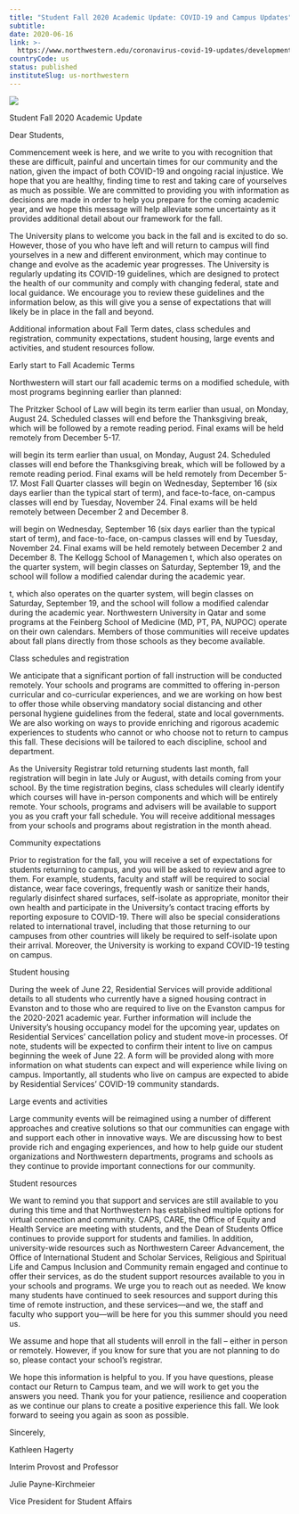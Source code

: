 ```yaml
---
title: "Student Fall 2020 Academic Update: COVID-19 and Campus Updates"
subtitle: 
date: 2020-06-16
link: >-
  https://www.northwestern.edu/coronavirus-covid-19-updates/developments/student-fall-2020-academic-update.html
countryCode: us
status: published
instituteSlug: us-northwestern
---
```

![](https://common.northwestern.edu/v8/images/northwestern-thumbnail.jpg)

Student Fall 2020 Academic Update

Dear Students,

Commencement week is here, and we write to you with recognition that these are difficult, painful and uncertain times for our community and the nation, given the impact of both COVID-19 and ongoing racial injustice. We hope that you are healthy, finding time to rest and taking care of yourselves as much as possible. We are committed to providing you with information as decisions are made in order to help you prepare for the coming academic year, and we hope this message will help alleviate some uncertainty as it provides additional detail about our framework for the fall.

The University plans to welcome you back in the fall and is excited to do so. However, those of you who have left and will return to campus will find yourselves in a new and different environment, which may continue to change and evolve as the academic year progresses. The University is regularly updating its COVID-19 guidelines, which are designed to protect the health of our community and comply with changing federal, state and local guidance. We encourage you to review these guidelines and the information below, as this will give you a sense of expectations that will likely be in place in the fall and beyond.

Additional information about Fall Term dates, class schedules and registration, community expectations, student housing, large events and activities, and student resources follow.

Early start to Fall Academic Terms

Northwestern will start our fall academic terms on a modified schedule, with most programs beginning earlier than planned:

The Pritzker School of Law will begin its term earlier than usual, on Monday, August 24. Scheduled classes will end before the Thanksgiving break, which will be followed by a remote reading period. Final exams will be held remotely from December 5-17.

will begin its term earlier than usual, on Monday, August 24. Scheduled classes will end before the Thanksgiving break, which will be followed by a remote reading period. Final exams will be held remotely from December 5-17. Most Fall Quarter classes will begin on Wednesday, September 16 (six days earlier than the typical start of term), and face-to-face, on-campus classes will end by Tuesday, November 24. Final exams will be held remotely between December 2 and December 8.

will begin on Wednesday, September 16 (six days earlier than the typical start of term), and face-to-face, on-campus classes will end by Tuesday, November 24. Final exams will be held remotely between December 2 and December 8. The Kellogg School of Managemen t, which also operates on the quarter system, will begin classes on Saturday, September 19, and the school will follow a modified calendar during the academic year.

t, which also operates on the quarter system, will begin classes on Saturday, September 19, and the school will follow a modified calendar during the academic year. Northwestern University in Qatar and some programs at the Feinberg School of Medicine (MD, PT, PA, NUPOC) operate on their own calendars. Members of those communities will receive updates about fall plans directly from those schools as they become available.

Class schedules and registration

We anticipate that a significant portion of fall instruction will be conducted remotely. Your schools and programs are committed to offering in-person curricular and co-curricular experiences, and we are working on how best to offer those while observing mandatory social distancing and other personal hygiene guidelines from the federal, state and local governments. We are also working on ways to provide enriching and rigorous academic experiences to students who cannot or who choose not to return to campus this fall. These decisions will be tailored to each discipline, school and department.

As the University Registrar told returning students last month, fall registration will begin in late July or August, with details coming from your school. By the time registration begins, class schedules will clearly identify which courses will have in-person components and which will be entirely remote. Your schools, programs and advisers will be available to support you as you craft your fall schedule. You will receive additional messages from your schools and programs about registration in the month ahead.

Community expectations

Prior to registration for the fall, you will receive a set of expectations for students returning to campus, and you will be asked to review and agree to them. For example, students, faculty and staff will be required to social distance, wear face coverings, frequently wash or sanitize their hands, regularly disinfect shared surfaces, self-isolate as appropriate, monitor their own health and participate in the University’s contact tracing efforts by reporting exposure to COVID-19. There will also be special considerations related to international travel, including that those returning to our campuses from other countries will likely be required to self-isolate upon their arrival. Moreover, the University is working to expand COVID-19 testing on campus.

Student housing

During the week of June 22, Residential Services will provide additional details to all students who currently have a signed housing contract in Evanston and to those who are required to live on the Evanston campus for the 2020-2021 academic year. Further information will include the University’s housing occupancy model for the upcoming year, updates on Residential Services’ cancellation policy and student move-in processes. Of note, students will be expected to confirm their intent to live on campus beginning the week of June 22. A form will be provided along with more information on what students can expect and will experience while living on campus. Importantly, all students who live on campus are expected to abide by Residential Services’ COVID-19 community standards.

Large events and activities

Large community events will be reimagined using a number of different approaches and creative solutions so that our communities can engage with and support each other in innovative ways. We are discussing how to best provide rich and engaging experiences, and how to help guide our student organizations and Northwestern departments, programs and schools as they continue to provide important connections for our community.

Student resources

We want to remind you that support and services are still available to you during this time and that Northwestern has established multiple options for virtual connection and community. CAPS, CARE, the Office of Equity and Health Service are meeting with students, and the Dean of Students Office continues to provide support for students and families. In addition, university-wide resources such as Northwestern Career Advancement, the Office of International Student and Scholar Services, Religious and Spiritual Life and Campus Inclusion and Community remain engaged and continue to offer their services, as do the student support resources available to you in your schools and programs. We urge you to reach out as needed. We know many students have continued to seek resources and support during this time of remote instruction, and these services—and we, the staff and faculty who support you—will be here for you this summer should you need us.

We assume and hope that all students will enroll in the fall – either in person or remotely. However, if you know for sure that you are not planning to do so, please contact your school’s registrar.

We hope this information is helpful to you. If you have questions, please contact our Return to Campus team, and we will work to get you the answers you need. Thank you for your patience, resilience and cooperation as we continue our plans to create a positive experience this fall. We look forward to seeing you again as soon as possible.

Sincerely,

Kathleen Hagerty

Interim Provost and Professor

Julie Payne-Kirchmeier

Vice President for Student Affairs